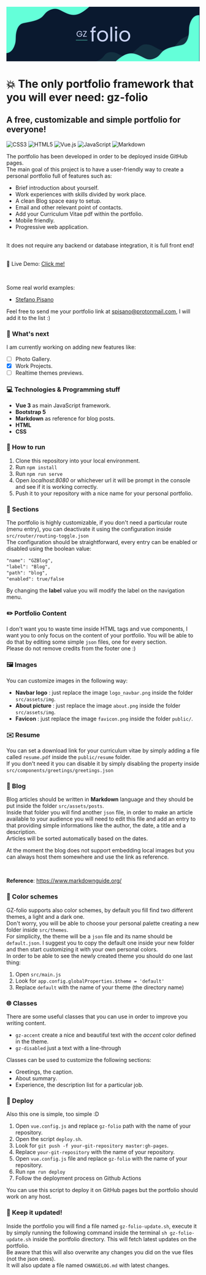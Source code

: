 ![GZ-Folio Logo](./logo.png)

# :boom: The only portfolio framework that you will ever need: **gz-folio**

## A free, customizable and simple portfolio for everyone!
![CSS3](https://img.shields.io/badge/css3-%231572B6.svg?style=for-the-badge&logo=css3&logoColor=white) 
![HTML5](https://img.shields.io/badge/html5-%23E34F26.svg?style=for-the-badge&logo=html5&logoColor=white)
![Vue.js](https://img.shields.io/badge/vuejs-%2335495e.svg?style=for-the-badge&logo=vuedotjs&logoColor=%234FC08D)
![JavaScript](https://img.shields.io/badge/javascript-%23323330.svg?style=for-the-badge&logo=javascript&logoColor=%23F7DF1E)
![Markdown](https://img.shields.io/badge/markdown-%23000000.svg?style=for-the-badge&logo=markdown&logoColor=white)
<br/>

The portfolio has been developed in order to be deployed inside GitHub pages.<br/>
The main goal of this project is to have a user-friendly way to create a personal portfolio full of features such as:<br/>
- Brief introduction about yourself.
- Work experiences with skills divided by work place.
- A clean Blog space easy to setup.
- Email and other relevant point of contacts.
- Add your Curriculum Vitae pdf within the portfolio.
- Mobile friendly.
- Progressive web application.
<br/>
It does not require any backend or database integration, it is full front end!
<br/><br/>

:satellite: Live Demo: [Click me!](https://stefanopisano.github.io/gz-folio/#/) 

<br/>

Some real world examples: 
- [Stefano Pisano](https://stefanopisano.github.io/portfolio/#/) 

Feel free to send me your portfolio link at spisano@protonmail.com, I will add it to the list :)

### 🌱 What's next
I am currently working on adding new features like:
- [ ] Photo Gallery.
- [x] Work Projects.
- [ ] Realtime themes previews.

### :computer: Technologies & Programming stuff

- **Vue 3** as main JavaScript framework. 
- **Bootstrap 5**
- **Markdown** as reference for blog posts.
- **HTML**
- **CSS**

### :hammer: How to run
1. Clone this repository into your local environment.
2. Run `npm install`
3. Run `npm run serve`
4. Open *localhost:8080* or whichever url it will be prompt in the console and see if it is working correctly.
5. Push it to your repository with a nice name for your personal portfolio.

### :file_folder: Sections
The portfolio is highly customizable, if you don't need a particular route (menu entry), you can deactivate it using the configuration inside `src/router/routing-toggle.json` <br/>
The configuration should be straightforward, every entry can be enabled or disabled using the boolean value:

    "name": "GZBlog",
    "label": "Blog",
    "path": "blog",
    "enabled": true/false


By changing the **label** value you will modify the label on the navigation menu. 


### :pencil2: Portfolio Content
I don't want you to waste time inside HTML tags and vue components, I want you to only focus on the content of your portfolio.
You will be able to do that by editing some simple `json` files, one for every section.<br/>
Please do not remove credits from the footer one :)

### :framed_picture: Images
You can customize images in the following way:
- **Navbar logo** : just replace the image `logo_navbar.png` inside the folder `src/assets/img`.
- **About picture** : just replace the image `about.png` inside the folder `src/assets/img`.
- **Favicon** : just replace the image `favicon.png` inside the folder `public/`.

### :envelope: Resume
You can set a download link for your curriculum vitae by simply adding a file called `resume.pdf` inside the `public/resume` folder. <br/>
If you don't need it you can disable it by simply disabling the property inside `src/components/greetings/greetings.json`

### :newspaper: Blog
Blog articles should be written in **Markdown** language and they should be put inside the folder `src/assets/posts`. <br/>
Inside that folder you will find another `json` file, in order to make an article available to your audience you will need to edit this file and add an entry to that providing simple informations like the author, the date, a title and a description. <br/>
Articles will be sorted automatically based on the dates.

At the moment the blog does not support embedding local images but you can always host them somewhere and use the link as reference.

<br/>

**Reference**: https://www.markdownguide.org/

### :rainbow: Color schemes
GZ-folio supports also color schemes, by default you fill find two different themes, a light and a dark one. <br/>
Don't worry, you will be able to choose your personal palette creating a new folder inside `src/themes`. <br/>
For simplicity, the theme will be a `json` file and its name should be `default.json`.
I suggest you to copy the default one inside your new folder and then start customizing it with your own personal colors. <br/>
In order to be able to see the newly created theme you should do one last thing: <br/>
1. Open `src/main.js`
2. Look for `app.config.globalProperties.$theme = 'default'` 
3. Replace `default` with the name of your theme (the directory name)

### :globe_with_meridians: Classes
There are some useful classes that you can use in order to improve you writing content.
- `gz-accent` create a nice and beautiful text with the _accent_ color defined in the theme.
- `gz-disabled` just a text with a line-through

Classes can be used to customize the following sections:
- Greetings, the caption.
- About summary.
- Experience, the description list for a particular job.


### :rocket: Deploy
Also this one is simple, too simple :D

1. Open `vue.config.js` and replace `gz-folio` path with the name of your repository.
2. Open the script `deploy.sh`.
3. Look for `git push -f your-git-repository master:gh-pages`.
4. Replace `your-git-repository` with the name of your repository.
5. Open `vue.config.js` file and replace `gz-folio` with the name of your repository.
6. Run `npm run deploy`
7. Follow the deployment process on Github Actions

You can use this script to deploy it on GitHub pages but the portfolio should work on any host.

### :pushpin: Keep it updated!
Inside the portfolio you will find a file named `gz-folio-update.sh`, execute it by simply running the following command inside the terminal `sh gz-folio-update.sh` inside the portfolio directory.
This will fetch latest updates on the portfolio. <br/>
Be aware that this will also overwrite any changes you did on the vue files (not the json ones). <br/>
It will also update a file named `CHANGELOG.md` with latest changes.
